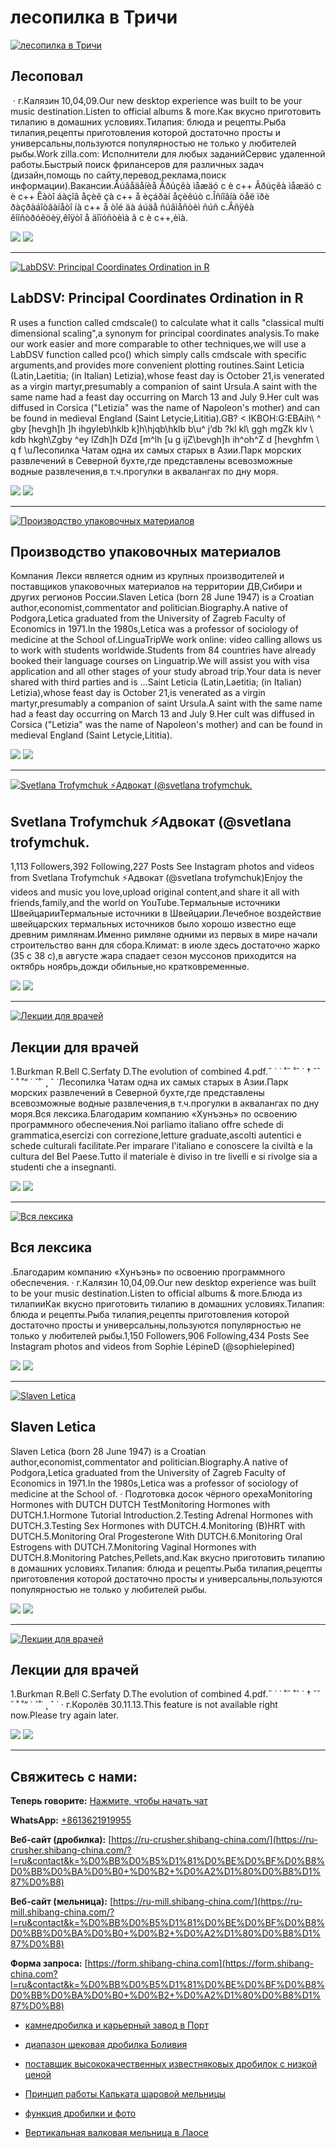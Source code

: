 # лесопилка в Тричи

<a href="https://swt.shibang-china.com/?l=ru&img&k=%D0%BB%D0%B5%D1%81%D0%BE%D0%BF%D0%B8%D0%BB%D0%BA%D0%B0+%D0%B2+%D0%A2%D1%80%D0%B8%D1%87%D0%B8" target="_blank">![лесопилка в Тричи](http://static.shibang-china.com/all-800x300/121.jpg)</a>

## Лесоповал
&nbsp;&#0183;&#32;г.Калязин 10,04,09.Our new desktop experience was built to be your music destination.Listen to official albums &amp; more.Как вкусно приготовить тилапию в домашних условиях.Тилапия: блюда и рецепты.Рыба тилапия,рецепты приготовления которой достаточно просты и универсальны,пользуются популярностью не только у любителей рыбы.Work zilla.com: Исполнители для любых заданийСервис удаленной работы.Быстрый поиск фрилансеров для различных задач (дизайн,помощь по сайту,перевод,реклама,поиск информации).Вакансии.&#194;&#250;&#226;&#229;&#228;&#229;&#237;&#232;&#229; &#194;&#240;&#250;&#231;&#234;&#224; &#236;&#229;&#230;&#228;&#243; c &#232; c++ &#194;&#240;&#250;&#231;&#234;&#224; &#236;&#229;&#230;&#228;&#243; c &#232; c++ &#202;&#224;&#242;&#238; &#225;&#224;&#231;&#238;&#226; &#229;&#231;&#232;&#234; &#231;&#224; c++ &#229; &#232;&#231;&#225;&#240;&#224;&#237; &#229;&#231;&#232;&#234;&#250;&#242; c.&#206;&#241;&#237;&#238;&#226;&#237;&#224; &#246;&#229;&#235; &#239;&#240;&#232; &#240;&#224;&#231;&#240;&#224;&#225;&#238;&#242;&#226;&#224;&#237;&#229;&#242;&#238; &#237;&#224; c++ &#229; &#242;&#238;&#233; &#228;&#224; &#225;&#250;&#228;&#229; &#241;&#250;&#226;&#236;&#229;&#241;&#242;&#232;&#236; &#241;&#250;&#241; c.&#194;&#241;&#255;&#234;&#224; &#234;&#238;&#237;&#241;&#242;&#240;&#243;&#234;&#246;&#232;&#255;,&#234;&#238;&#255;&#242;&#238; &#229; &#228;&#238;&#239;&#243;&#241;&#242;&#232;&#236;&#224; &#226; c &#232; c++,&#232;&#236;&#224;.


<a href="https://whatsapp.shibangsoft.com/WhatsApp.php" target="_blank" title="WhatsApp">![](http://static.shibang-china.com/icon/whatsapp.png)</a> <a href="https://swt.shibang-china.com/?l=ru&icon&k=%D0%BB%D0%B5%D1%81%D0%BE%D0%BF%D0%B8%D0%BB%D0%BA%D0%B0+%D0%B2+%D0%A2%D1%80%D0%B8%D1%87%D0%B8" target="_blank">![](http://static.shibang-china.com/icon/chat-ru.png)</a>

---

<a href="https://swt.shibang-china.com/?l=ru&img&k=%D0%BB%D0%B5%D1%81%D0%BE%D0%BF%D0%B8%D0%BB%D0%BA%D0%B0+%D0%B2+%D0%A2%D1%80%D0%B8%D1%87%D0%B8" target="_blank">![LabDSV: Principal Coordinates Ordination in R](http://static.shibang-china.com/all-800x300/622.jpg)</a>

## LabDSV: Principal Coordinates Ordination in R
R uses a function called cmdscale() to calculate what it calls &quot;classical multi dimensional scaling&quot;,a synonym for principal coordinates analysis.To make our work easier and more comparable to other techniques,we will use a LabDSV function called pco() which simply calls cmdscale with specific arguments,and provides more convenient plotting routines.Saint Leticia (Latin,Laetitia; (in Italian) Letizia),whose feast day is October 21,is venerated as a virgin martyr,presumably a companion of saint Ursula.A saint with the same name had a feast day occurring on March 13 and July 9.Her cult was diffused in Corsica (&quot;Letizia&quot; was the name of Napoleon's mother) and can be found in medieval England (Saint Letycie,Lititia).GB? &lt; IKBOH:G:EBAih\ ^ gby [hevgh]h ]h ihgyleb\hklb k]h\hjqb\hklb b\u^ j‘db ?kl kl\ ggh mgZk klv \ kdb hkgh\Zgby ^ey lZdh]h DZd [m^lh [u g ijZ\bevgh]h ih^oh^Z d [hevghfm \ q f \uЛесопилка Чатам одна их самых старых в Азии.Парк морских развлечений в Северной бухте,где представлены всевозможные водные развлечения,в т.ч.прогулки в аквалангах по дну моря.


<a href="https://whatsapp.shibangsoft.com/WhatsApp.php" target="_blank" title="WhatsApp">![](http://static.shibang-china.com/icon/whatsapp.png)</a> <a href="https://swt.shibang-china.com/?l=ru&icon&k=%D0%BB%D0%B5%D1%81%D0%BE%D0%BF%D0%B8%D0%BB%D0%BA%D0%B0+%D0%B2+%D0%A2%D1%80%D0%B8%D1%87%D0%B8" target="_blank">![](http://static.shibang-china.com/icon/chat-ru.png)</a>

---

<a href="https://swt.shibang-china.com/?l=ru&img&k=%D0%BB%D0%B5%D1%81%D0%BE%D0%BF%D0%B8%D0%BB%D0%BA%D0%B0+%D0%B2+%D0%A2%D1%80%D0%B8%D1%87%D0%B8" target="_blank">![Производство упаковочных материалов](http://static.shibang-china.com/all-800x300/934.jpg)</a>

## Производство упаковочных материалов
Компания Лекси является одним из крупных производителей и поставщиков упаковочных материалов на территории ДВ,Сибири и других регионов России.Slaven Letica (born 28 June 1947) is a Croatian author,economist,commentator and politician.Biography.A native of Podgora,Letica graduated from the University of Zagreb Faculty of Economics in 1971.In the 1980s,Letica was a professor of sociology of medicine at the School of.LinguaTripWe work online: video calling allows us to work with students worldwide.Students from 84 countries have already booked their language courses on Linguatrip.We will assist you with visa application and all other stages of your study abroad trip.Your data is never shared with third parties and is …Saint Leticia (Latin,Laetitia; (in Italian) Letizia),whose feast day is October 21,is venerated as a virgin martyr,presumably a companion of saint Ursula.A saint with the same name had a feast day occurring on March 13 and July 9.Her cult was diffused in Corsica (&quot;Letizia&quot; was the name of Napoleon's mother) and can be found in medieval England (Saint Letycie,Lititia).


<a href="https://whatsapp.shibangsoft.com/WhatsApp.php" target="_blank" title="WhatsApp">![](http://static.shibang-china.com/icon/whatsapp.png)</a> <a href="https://swt.shibang-china.com/?l=ru&icon&k=%D0%BB%D0%B5%D1%81%D0%BE%D0%BF%D0%B8%D0%BB%D0%BA%D0%B0+%D0%B2+%D0%A2%D1%80%D0%B8%D1%87%D0%B8" target="_blank">![](http://static.shibang-china.com/icon/chat-ru.png)</a>

---

<a href="https://swt.shibang-china.com/?l=ru&img&k=%D0%BB%D0%B5%D1%81%D0%BE%D0%BF%D0%B8%D0%BB%D0%BA%D0%B0+%D0%B2+%D0%A2%D1%80%D0%B8%D1%87%D0%B8" target="_blank">![Svetlana Trofymchuk ⚡️Адвокат (@svetlana trofymchuk.](http://static.shibang-china.com/all-800x300/1368.jpg)</a>

## Svetlana Trofymchuk ⚡️Адвокат (@svetlana trofymchuk.
1,113 Followers,392 Following,227 Posts See Instagram photos and videos from Svetlana Trofymchuk ⚡️Адвокат (@svetlana trofymchuk)Enjoy the videos and music you love,upload original content,and share it all with friends,family,and the world on YouTube.Термальные источники ШвейцарииТермальные источники в Швейцарии.Лечебное воздействие швейцарских термальных источников было хорошо известно еще древним римлянам.Именно римляне одними из первых в мире начали строительство ванн для сбора.Климат: в июле здесь достаточно жарко (35 с 38 с),в августе жара спадает сезон муссонов приходится на октябрь ноябрь,дожди обильные,но кратковременные.


<a href="https://whatsapp.shibangsoft.com/WhatsApp.php" target="_blank" title="WhatsApp">![](http://static.shibang-china.com/icon/whatsapp.png)</a> <a href="https://swt.shibang-china.com/?l=ru&icon&k=%D0%BB%D0%B5%D1%81%D0%BE%D0%BF%D0%B8%D0%BB%D0%BA%D0%B0+%D0%B2+%D0%A2%D1%80%D0%B8%D1%87%D0%B8" target="_blank">![](http://static.shibang-china.com/icon/chat-ru.png)</a>

---

<a href="https://swt.shibang-china.com/?l=ru&img&k=%D0%BB%D0%B5%D1%81%D0%BE%D0%BF%D0%B8%D0%BB%D0%BA%D0%B0+%D0%B2+%D0%A2%D1%80%D0%B8%D1%87%D0%B8" target="_blank">![Лекции для врачей](http://static.shibang-china.com/all-800x300/1021.jpg)</a>

## Лекции для врачей
1.Burkman R.Bell C.Serfaty D.The evolution of combined 4.pdf.˝ ˙ ˙ ˚˝ ˚ˆ ˙ † ˘ˇ ˘ ˚ ˚“ ˙ ˇ˚˙ ˛ ˇ ˙Лесопилка Чатам одна их самых старых в Азии.Парк морских развлечений в Северной бухте,где представлены всевозможные водные развлечения,в т.ч.прогулки в аквалангах по дну моря.Вся лексика.Благодарим компанию &#171;Хунъэнь&#187; по освоению программного обеспечения.Noi parliamo italiano offre schede di grammatica,esercizi con correzione,letture graduate,ascolti autentici e schede culturali facilitate.Per imparare l'italiano e conoscere la civilt&#224; e la cultura del Bel Paese.Tutto il materiale &#232; diviso in tre livelli e si rivolge sia a studenti che a insegnanti.


<a href="https://whatsapp.shibangsoft.com/WhatsApp.php" target="_blank" title="WhatsApp">![](http://static.shibang-china.com/icon/whatsapp.png)</a> <a href="https://swt.shibang-china.com/?l=ru&icon&k=%D0%BB%D0%B5%D1%81%D0%BE%D0%BF%D0%B8%D0%BB%D0%BA%D0%B0+%D0%B2+%D0%A2%D1%80%D0%B8%D1%87%D0%B8" target="_blank">![](http://static.shibang-china.com/icon/chat-ru.png)</a>

---

<a href="https://swt.shibang-china.com/?l=ru&img&k=%D0%BB%D0%B5%D1%81%D0%BE%D0%BF%D0%B8%D0%BB%D0%BA%D0%B0+%D0%B2+%D0%A2%D1%80%D0%B8%D1%87%D0%B8" target="_blank">![Вся лексика](http://static.shibang-china.com/all-800x300/1399.jpg)</a>

## Вся лексика
.Благодарим компанию &#171;Хунъэнь&#187; по освоению программного обеспечения.&nbsp;&#0183;&#32;г.Калязин 10,04,09.Our new desktop experience was built to be your music destination.Listen to official albums &amp; more.Блюда из тилапииКак вкусно приготовить тилапию в домашних условиях.Тилапия: блюда и рецепты.Рыба тилапия,рецепты приготовления которой достаточно просты и универсальны,пользуются популярностью не только у любителей рыбы.1,150 Followers,906 Following,434 Posts See Instagram photos and videos from Sophie L&#233;pineD (@sophielepined)


<a href="https://whatsapp.shibangsoft.com/WhatsApp.php" target="_blank" title="WhatsApp">![](http://static.shibang-china.com/icon/whatsapp.png)</a> <a href="https://swt.shibang-china.com/?l=ru&icon&k=%D0%BB%D0%B5%D1%81%D0%BE%D0%BF%D0%B8%D0%BB%D0%BA%D0%B0+%D0%B2+%D0%A2%D1%80%D0%B8%D1%87%D0%B8" target="_blank">![](http://static.shibang-china.com/icon/chat-ru.png)</a>

---

<a href="https://swt.shibang-china.com/?l=ru&img&k=%D0%BB%D0%B5%D1%81%D0%BE%D0%BF%D0%B8%D0%BB%D0%BA%D0%B0+%D0%B2+%D0%A2%D1%80%D0%B8%D1%87%D0%B8" target="_blank">![Slaven Letica](http://static.shibang-china.com/all-800x300/412.jpg)</a>

## Slaven Letica
Slaven Letica (born 28 June 1947) is a Croatian author,economist,commentator and politician.Biography.A native of Podgora,Letica graduated from the University of Zagreb Faculty of Economics in 1971.In the 1980s,Letica was a professor of sociology of medicine at the School of.&nbsp;&#0183;&#32;Подготовка досок чёрного орехаMonitoring Hormones with DUTCH DUTCH TestMonitoring Hormones with DUTCH.1.Hormone Tutorial Introduction.2.Testing Adrenal Hormones with DUTCH.3.Testing Sex Hormones with DUTCH.4.Monitoring (B)HRT with DUTCH.5.Monitoring Oral Progesterone With DUTCH.6.Monitoring Oral Estrogens with DUTCH.7.Monitoring Vaginal Hormones with DUTCH.8.Monitoring Patches,Pellets,and.Как вкусно приготовить тилапию в домашних условиях.Тилапия: блюда и рецепты.Рыба тилапия,рецепты приготовления которой достаточно просты и универсальны,пользуются популярностью не только у любителей рыбы.


<a href="https://whatsapp.shibangsoft.com/WhatsApp.php" target="_blank" title="WhatsApp">![](http://static.shibang-china.com/icon/whatsapp.png)</a> <a href="https://swt.shibang-china.com/?l=ru&icon&k=%D0%BB%D0%B5%D1%81%D0%BE%D0%BF%D0%B8%D0%BB%D0%BA%D0%B0+%D0%B2+%D0%A2%D1%80%D0%B8%D1%87%D0%B8" target="_blank">![](http://static.shibang-china.com/icon/chat-ru.png)</a>

---

<a href="https://swt.shibang-china.com/?l=ru&img&k=%D0%BB%D0%B5%D1%81%D0%BE%D0%BF%D0%B8%D0%BB%D0%BA%D0%B0+%D0%B2+%D0%A2%D1%80%D0%B8%D1%87%D0%B8" target="_blank">![Лекции для врачей](http://static.shibang-china.com/all-800x300/805.jpg)</a>

## Лекции для врачей
1.Burkman R.Bell C.Serfaty D.The evolution of combined 4.pdf.˝ ˙ ˙ ˚˝ ˚ˆ ˙ † ˘ˇ ˘ ˚ ˚“ ˙ ˇ˚˙ ˛ ˇ ˙&nbsp;&#0183;&#32;г.Королёв 30.11.13.This feature is not available right now.Please try again later.

<a href="https://whatsapp.shibangsoft.com/WhatsApp.php" target="_blank" title="WhatsApp">![](http://static.shibang-china.com/icon/whatsapp.png)</a> <a href="https://swt.shibang-china.com/?l=ru&icon&k=%D0%BB%D0%B5%D1%81%D0%BE%D0%BF%D0%B8%D0%BB%D0%BA%D0%B0+%D0%B2+%D0%A2%D1%80%D0%B8%D1%87%D0%B8" target="_blank">![](http://static.shibang-china.com/icon/chat-ru.png)</a>

---
## Свяжитесь с нами:

**Теперь говорите:** [Нажмите, чтобы начать чат](https://swt.shibang-china.com?l=ru&contact&k=%D0%BB%D0%B5%D1%81%D0%BE%D0%BF%D0%B8%D0%BB%D0%BA%D0%B0+%D0%B2+%D0%A2%D1%80%D0%B8%D1%87%D0%B8)

**WhatsApp:**  [+8613621919955](https://whatsapp.shibangsoft.com/WhatsApp.php)

**Веб-сайт (дробилка):** [https://ru-crusher.shibang-china.com/](https://ru-crusher.shibang-china.com/?l=ru&contact&k=%D0%BB%D0%B5%D1%81%D0%BE%D0%BF%D0%B8%D0%BB%D0%BA%D0%B0+%D0%B2+%D0%A2%D1%80%D0%B8%D1%87%D0%B8)

**Веб-сайт (мельница):** [https://ru-mill.shibang-china.com/](https://ru-mill.shibang-china.com/?l=ru&contact&k=%D0%BB%D0%B5%D1%81%D0%BE%D0%BF%D0%B8%D0%BB%D0%BA%D0%B0+%D0%B2+%D0%A2%D1%80%D0%B8%D1%87%D0%B8)

**Форма запроса:** [https://form.shibang-china.com](https://form.shibang-china.com?l=ru&contact&k=%D0%BB%D0%B5%D1%81%D0%BE%D0%BF%D0%B8%D0%BB%D0%BA%D0%B0+%D0%B2+%D0%A2%D1%80%D0%B8%D1%87%D0%B8)

* [камнедробилка и карьерный завод в Порт](../122/%D0%BA%D0%B0%D0%BC%D0%BD%D0%B5%D0%B4%D1%80%D0%BE%D0%B1%D0%B8%D0%BB%D0%BA%D0%B0%20%D0%B8%20%D0%BA%D0%B0%D1%80%D1%8C%D0%B5%D1%80%D0%BD%D1%8B%D0%B9%20%D0%B7%D0%B0%D0%B2%D0%BE%D0%B4%20%D0%B2%20%D0%9F%D0%BE%D1%80%D1%82.md)

* [диапазон щековая дробилка Боливия](../125/%D0%B4%D0%B8%D0%B0%D0%BF%D0%B0%D0%B7%D0%BE%D0%BD%20%D1%89%D0%B5%D0%BA%D0%BE%D0%B2%D0%B0%D1%8F%20%D0%B4%D1%80%D0%BE%D0%B1%D0%B8%D0%BB%D0%BA%D0%B0%20%D0%91%D0%BE%D0%BB%D0%B8%D0%B2%D0%B8%D1%8F.md)

* [поставщик высококачественных известняковых дробилок с низкой ценой](../124/%D0%BF%D0%BE%D1%81%D1%82%D0%B0%D0%B2%D1%89%D0%B8%D0%BA%20%D0%B2%D1%8B%D1%81%D0%BE%D0%BA%D0%BE%D0%BA%D0%B0%D1%87%D0%B5%D1%81%D1%82%D0%B2%D0%B5%D0%BD%D0%BD%D1%8B%D1%85%20%D0%B8%D0%B7%D0%B2%D0%B5%D1%81%D1%82%D0%BD%D1%8F%D0%BA%D0%BE%D0%B2%D1%8B%D1%85%20%D0%B4%D1%80%D0%BE%D0%B1%D0%B8%D0%BB%D0%BE%D0%BA%20%D1%81%20%D0%BD%D0%B8%D0%B7%D0%BA%D0%BE%D0%B9%20%D1%86%D0%B5%D0%BD%D0%BE%D0%B9.md)

* [Принцип работы Кальката шаровой мельницы](../121/%D0%9F%D1%80%D0%B8%D0%BD%D1%86%D0%B8%D0%BF%20%D1%80%D0%B0%D0%B1%D0%BE%D1%82%D1%8B%20%D0%9A%D0%B0%D0%BB%D1%8C%D0%BA%D0%B0%D1%82%D0%B0%20%D1%88%D0%B0%D1%80%D0%BE%D0%B2%D0%BE%D0%B9%20%D0%BC%D0%B5%D0%BB%D1%8C%D0%BD%D0%B8%D1%86%D1%8B.md)

* [функция дробилки и фото](../124/%D1%84%D1%83%D0%BD%D0%BA%D1%86%D0%B8%D1%8F%20%D0%B4%D1%80%D0%BE%D0%B1%D0%B8%D0%BB%D0%BA%D0%B8%20%D0%B8%20%D1%84%D0%BE%D1%82%D0%BE.md)

* [Вертикальная валковая мельница в Лаосе](../122/%D0%92%D0%B5%D1%80%D1%82%D0%B8%D0%BA%D0%B0%D0%BB%D1%8C%D0%BD%D0%B0%D1%8F%20%D0%B2%D0%B0%D0%BB%D0%BA%D0%BE%D0%B2%D0%B0%D1%8F%20%D0%BC%D0%B5%D0%BB%D1%8C%D0%BD%D0%B8%D1%86%D0%B0%20%D0%B2%20%D0%9B%D0%B0%D0%BE%D1%81%D0%B5.md)